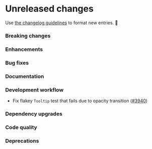 # Unreleased changes

Use [the changelog guidelines](https://git.io/polaris-changelog-guidelines) to format new entries. 💜

### Breaking changes

### Enhancements

### Bug fixes

### Documentation

### Development workflow

- Fix flakey `Tooltip` test that fails due to opacity transition ([#3940](https://github.com/Shopify/polaris-react/pull/3940))

### Dependency upgrades

### Code quality

### Deprecations
